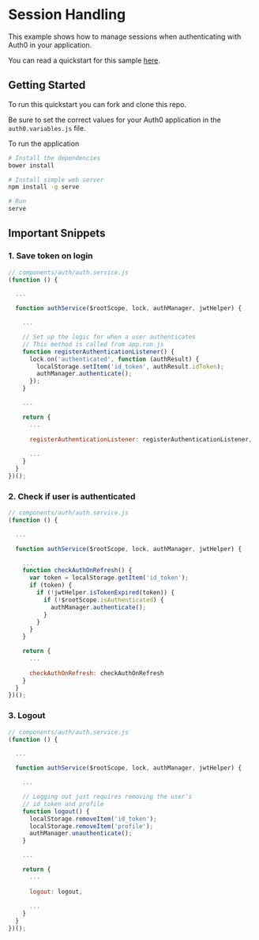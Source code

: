 # Session Handling

This example shows how to manage sessions when authenticating with Auth0 in your application.

You can read a quickstart for this sample [here](https://auth0.com/docs/quickstart/spa/angularjs/03-session-handling).

## Getting Started

To run this quickstart you can fork and clone this repo.

Be sure to set the correct values for your Auth0 application in the `auth0.variables.js` file.

To run the application

```bash
# Install the dependencies
bower install

# Install simple web server
npm install -g serve

# Run
serve
```


## Important Snippets

### 1. Save token on login

```js
// components/auth/auth.service.js
(function () {

  ...

  function authService($rootScope, lock, authManager, jwtHelper) {

    ...

    // Set up the logic for when a user authenticates
    // This method is called from app.run.js
    function registerAuthenticationListener() {
      lock.on('authenticated', function (authResult) {
        localStorage.setItem('id_token', authResult.idToken);
        authManager.authenticate();
      });
    }

    ...

    return {
      ...
      
      registerAuthenticationListener: registerAuthenticationListener,
      
      ...
    }
  }
})();
```

### 2. Check if user is authenticated

```js
// components/auth/auth.service.js
(function () {

  ...

  function authService($rootScope, lock, authManager, jwtHelper) {

    ...
    function checkAuthOnRefresh() {
      var token = localStorage.getItem('id_token');
      if (token) {
        if (!jwtHelper.isTokenExpired(token)) {
          if (!$rootScope.isAuthenticated) {
            authManager.authenticate();
          }
        }
      }
    }

    return {
      ...
     
      checkAuthOnRefresh: checkAuthOnRefresh
    }
  }
})();
```


### 3. Logout

```js
// components/auth/auth.service.js
(function () {

  ...

  function authService($rootScope, lock, authManager, jwtHelper) {

    ...

    // Logging out just requires removing the user's
    // id_token and profile
    function logout() {
      localStorage.removeItem('id_token');
      localStorage.removeItem('profile');
      authManager.unauthenticate();
    }

    ...

    return {
      ...
      
      logout: logout,
      
      ...
    }
  }
})();
```
